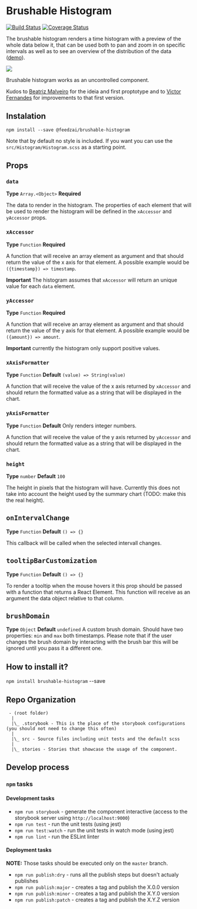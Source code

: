 # Brushable Histogram

[![Build Status](https://travis-ci.com/feedzai/brushable-histogram.svg?branch=master)](https://travis-ci.com/feedzai/brushable-histogram)
[![Coverage Status](https://coveralls.io/repos/github/feedzai/brushable-histogram/badge.svg?branch=master)](https://coveralls.io/github/feedzai/brushable-histogram?branch=master)

The brushable histogram renders a time histogram with a preview of the whole data below it, that can be used both to
pan and zoom in on specific intervals as well as to see an overview of the distribution of the data ([demo](https://feedzai.github.io/brushable-histogram/)).


![](https://i.imgur.com/VUYAnxy.gif?raw=true)

Brushable histogram works as an uncontrolled component.

Kudos to [Beatriz Malveiro](https://github.com/biamalveiro) for the ideia and first proptotype and to [Victor Fernandes](https://github.com/victorfern91) for improvements to that first version.

## Instalation

```shell
npm install --save @feedzai/brushable-histogram
```

Note that by default no style is included. If you want you can use the `src/Histogram/Histogram.scss` as a starting point.

## Props

### `data`
**Type** `Array.<Object>` **Required**

The data to render in the histogram. The properties of each element that will be used to render the histogram will be defined in the `xAccessor` and `yAccessor` props.

### `xAccessor`
**Type** `Function` **Required**

A function that will receive an array element as argument and that should return the value of the x axis for that element. A possible example would be `({timestamp}) => timestamp`.

**Important** The histogram assumes that `xAccessor` will return an unique value for each `data` element.

### `yAccessor`
**Type** `Function` **Required**

A function that will receive an array element as argument and that should return the value of the y axis for that element. A possible example would be `({amount}) => amount`.

**Important** currently the histogram only support positive values.

### `xAxisFormatter`
**Type** `Function` **Default** `(value) => String(value)`

A function that will receive the value of the x axis returned by `xAccessor` and should return the formatted value as a string that will be displayed in the chart.

### `yAxisFormatter`
**Type** `Function` **Default** Only renders integer numbers.

A function that will receive the value of the y axis returned by `yAccessor` and should return the formatted value as a string that will be displayed in the chart.

### `height`
**Type** `number` **Default** `100`

The height in pixels that the histogram will have. Currently this does not take into account the height used by the summary chart (TODO: make this the real height).

## `onIntervalChange`
**Type** `Function` **Default** `() => {}`

This callback will be called when the selected intervall changes.

## `tooltipBarCustomization`
**Type** `Function` **Default** `() => {}`

To render a tooltip when the mouse hovers it this prop should be passed with a function that returns a React Element. This function will receive as an argument the data object relative to that column.

## `brushDomain`
**Type** `Object` **Default** `undefined`
A custom brush domain. Should have two properties: `min` and `max` both timestamps. Please note that if the user
changes the brush domain by interacting with the brush bar this will be ignored until you pass it a different one.

## How to install it?
`npm install brushable-histogram` --save

## Repo Organization
```
 - (root folder)
  |
  |\_ .storybook - This is the place of the storybook configurations (you should not need to change this often)
  |
  |\_ src - Source files including unit tests and the default scss
  |
  |\_ stories - Stories that showcase the usage of the component.
```
## Develop process

### `npm` tasks

#### Development tasks
- `npm run storybook` - generate the component interactive (access to the storybook server using `http://localhost:9000`)
- `npm run test` - run the unit tests (using jest)
- `npm run test:watch` - run the unit tests in watch mode (using jest)
- `npm run lint` - run the ESLint linter

#### Deployment tasks

**NOTE:** Those tasks should be executed only on the `master` branch.

- `npm run publish:dry` - runs all the publish steps but doesn't actualy publishes
- `npm run publish:major` - creates a tag and publish the X.0.0 version
- `npm run publish:minor` - creates a tag and publish the X.Y.0 version
- `npm run publish:patch` - creates a tag and publish the X.Y.Z version
